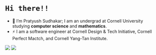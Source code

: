 # `Hi there!!`
- 👋 I’m Pratyush Sudhakar; I am an undergrad at Cornell University studying <strong>computer science</strong> and <strong>mathematics</strong>.
- ⚡ I am a software engineer at Cornell Design & Tech Initiative, Cornell Perfect Mactch, and Cornell Yang-Tan Institute.

<div display="flex">
  <img src = "https://github-readme-stats.vercel.app/api/top-langs/?username=pratyush1712&private=true&theme=merko">
  <img src = "https://github-readme-stats.vercel.app/api?username=pratyush1712&count_private=true&show_icons=true&theme=merko">
</div>
